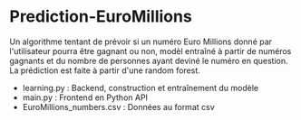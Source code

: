 # Prediction-EuroMillions
Un algorithme tentant de prévoir si un numéro Euro Millions donné par l'utilisateur pourra être gagnant ou non, modèl entraîné à partir de numéros gagnants et du nombre de personnes ayant deviné le numéro en question.
La prédiction est faite à partir d'une random forest.

- learning.py : Backend, construction et entraînement du modèle
- main.py : Frontend en Python API
- EuroMillions_numbers.csv : Données au format csv
